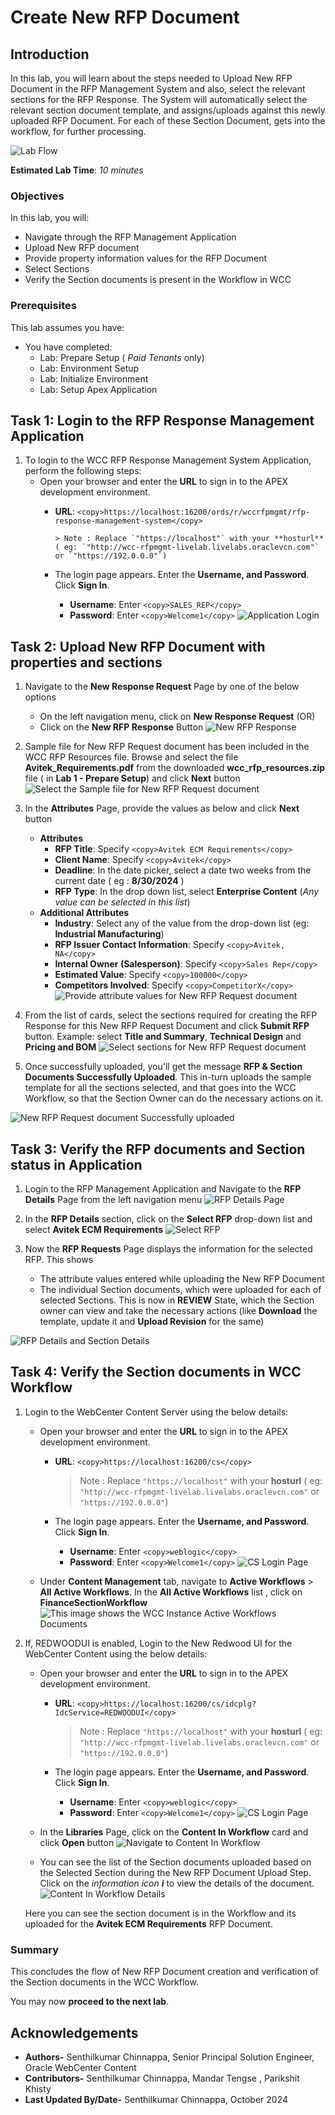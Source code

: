 # Create New RFP Document

## Introduction

In this lab, you will learn about the steps needed to Upload New RFP Document in the RFP Management System and also, select the relevant sections for the RFP Response. The System will automatically select the relevant section document template, and assigns/uploads against this newly uploaded RFP Document. For each of these Section Document, gets into the workflow, for further processing.

  ![Lab Flow](./images/create_new_rfp_flow.png "Create New RFP Document - Lab Flow")

**Estimated Lab Time**: *10 minutes*

### Objectives

In this lab, you will:

* Navigate through the RFP Management Application
* Upload New RFP document
* Provide property information values for the RFP Document
* Select Sections
* Verify the Section documents is present in the Workflow in WCC

### Prerequisites

This lab assumes you have:

* You have completed:
  * Lab: Prepare Setup ( *Paid Tenants* only)
  * Lab: Environment Setup
  * Lab: Initialize Environment
  * Lab: Setup Apex Application

## Task 1: Login to the RFP Response Management Application

1. To login to the WCC RFP Response Management System Application, perform the following steps:
    * Open your browser and enter the **URL** to sign in to the APEX development environment.
        * **URL**:
                    ```
                    <copy>https://localhost:16200/ords/r/wccrfpmgmt/rfp-response-management-system</copy>
                    ```

              > Note : Replace `"https://localhost"` with your **hosturl** ( eg: `"http://wcc-rfpmgmt-livelab.livelabs.oraclevcn.com"` or `"https://192.0.0.0"`)

        * The login page appears. Enter the **Username, and Password**. Click **Sign In**.
            * **Username**: Enter
                        ```
                        <copy>SALES_REP</copy>
                        ```
            * **Password**: Enter
                        ```
                        <copy>Welcome1</copy>
                        ```
  ![Application Login](images/apex_setup_task5_step1.png "Login to APEX Application")

## Task 2: Upload New RFP Document with properties and sections

1. Navigate to the **New Response Request** Page by one of the below options
    * On the left navigation menu, click on **New Response Request**
        (OR)
    * Click on the **New RFP Response** Button
  ![New RFP Response](images/create_new_rfp_task1_step2.png "New RFP Response")

2. Sample file for New RFP Request document has been included in the WCC RFP Resources file. Browse and select the file **Avitek_Requirements.pdf** from the downloaded **wcc\_rfp\_resources.zip** file ( in **Lab 1 - Prepare Setup**) and click **Next** button
  ![Select the Sample file for New RFP Request document](images/create_new_rfp_task1_step3.png "Select the Sample file for New RFP Request document")

3. In the **Attributes** Page, provide the values as below and click **Next** button
    * **Attributes**
        * **RFP Title**: Specify
                ```
                <copy>Avitek ECM Requirements</copy>
                ```
        * **Client Name**: Specify
                ```
                <copy>Avitek</copy>
                ```
        * **Deadline**: In the date picker, select a date two weeks from the current date ( eg : **8/30/2024** )
        * **RFP Type**: In the drop down list, select **Enterprise Content** (*Any value can be selected in this list*)
    * **Additional Attributes**
        * **Industry**: Select any of the value from the drop-down list (eg: **Industrial Manufacturing**)
        * **RFP Issuer Contact Information**: Specify
                ```
                <copy>Avitek, NA</copy>
                ```
        * **Internal Owner (Salesperson)**: Specify
                ```
                <copy>Sales Rep</copy>
                ```
        * **Estimated Value**: Specify
                ```
                <copy>100000</copy>
                ```
        * **Competitors Involved**: Specify
                ```
                <copy>CompetitorX</copy>
                ```
  ![Provide attribute values for New RFP Request document](images/create_new_rfp_task1_step4.png "Provide attribute values for New RFP Request document")

4. From the list of cards, select the sections required for creating the RFP Response for this New RFP Request Document and click **Submit RFP** button.
    Example: select **Title and Summary**, **Technical Design** and **Pricing and BOM**
  ![Select sections for New RFP Request document](images/create_new_rfp_task1_step5.png "Select sections for New RFP Request document")

5. Once successfully uploaded, you'll get the message **RFP & Section Documents Successfully Uploaded**. This in-turn uploads the sample template for all the sections selected, and that goes into the WCC Workflow, so that the Section Owner can do the necessary actions on it.

  ![New RFP Request document Successfully uploaded](images/create_new_rfp_task1_step6.png "New RFP Request document Successfully uploaded")

## Task 3: Verify the RFP documents and Section status in Application

1. Login to the RFP Management Application and Navigate to the **RFP Details** Page from the left navigation menu
  ![RFP Details Page](images/create_new_rfp_task3_step1.png "RFP Details Page")

2. In the **RFP Details** section, click on the **Select RFP** drop-down list and select **Avitek ECM Requirements**
  ![Select RFP](images/create_new_rfp_task3_step2.png "Select the uploaded RFP")

3. Now the **RFP Requests** Page displays the information for the selected RFP. This shows
    * The attribute values entered while uploading the New RFP Document
    * The individual Section documents, which were uploaded for each of selected Sections. This is now in **REVIEW** State, which the Section owner can view and take the necessary actions (like **Download** the template, update it and **Upload Revision** for the same)

  ![RFP Details and Section Details](images/create_new_rfp_task3_step3.png "RFP Details and Section Details")

## Task 4: Verify the Section documents in WCC Workflow

1. Login to the WebCenter Content Server using the below details:

    * Open your browser and enter the **URL** to sign in to the APEX development environment.
        * **URL**:
                    ```
                    <copy>https://localhost:16200/cs</copy>
                    ```
            > Note : Replace `"https://localhost"` with your **hosturl** ( eg: `"http://wcc-rfpmgmt-livelab.livelabs.oraclevcn.com"` or `"https://192.0.0.0"`)

        * The login page appears. Enter the **Username, and Password**. Click **Sign In**.
          * **Username**: Enter
                      ```
                      <copy>weblogic</copy>
                      ```
          * **Password**: Enter
                      ```
                      <copy>Welcome1</copy>
                      ```
        ![CS Login Page](images/create_new_rfp_task4_step1.png "CS Login Page")

    * Under **Content Management** tab, navigate to **Active Workflows** > **All Active Workflows**. In the **All Active Workflows**  list , click on **FinanceSectionWorkflow**
      ![This image shows the WCC Instance Active Workflows Documents](./images/create_new_rfp_task4_step1_1.png " Active Workflows Documents")

2. If, REDWOODUI is enabled, Login to the New Redwood UI for the WebCenter Content using the below details:

    * Open your browser and enter the **URL** to sign in to the APEX development environment.
        * **URL**:
                  ```
                  <copy>https://localhost:16200/cs/idcplg?IdcService=REDWOODUI</copy>
                  ```

          > Note : Replace `"https://localhost"` with your **hosturl** ( eg: `"http://wcc-rfpmgmt-livelab.livelabs.oraclevcn.com"` or `"https://192.0.0.0"`)

        * The login page appears. Enter the **Username, and Password**. Click **Sign In**.
          * **Username**: Enter
                      ```
                      <copy>weblogic</copy>
                      ```
          * **Password**: Enter
                      ```
                      <copy>Welcome1</copy>
                      ```
        ![CS Login Page](images/create_new_rfp_task4_step1.png "CS Login Page")

    * In the **Libraries** Page, click on the **Content In Workflow** card and click **Open** button
      ![Navigate to Content In Workflow](images/create_new_rfp_task4_step2.png "Navigate to Content In Workflow")

    * You can see the list of the Section documents uploaded based on the Selected Section during the New RFP Document Upload Step. Click on the *information icon* ***i*** to view the details of the document.
      ![Content In Workflow Details](images/create_new_rfp_task4_step3.png "Content In Workflow Details")

    Here you can see the section document is in the Workflow and its uploaded for the **Avitek ECM Requirements** RFP Document.

### Summary

 This concludes the flow of New RFP Document creation and verification of the Section documents in the WCC Workflow.

 You may now **proceed to the next lab**.

## Acknowledgements

* **Authors-** Senthilkumar Chinnappa, Senior Principal Solution Engineer, Oracle WebCenter Content
* **Contributors-** Senthilkumar Chinnappa, Mandar Tengse , Parikshit Khisty
* **Last Updated By/Date-** Senthilkumar Chinnappa, October 2024
